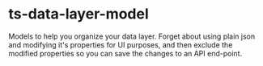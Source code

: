 # ts-data-layer-model
Models to help you organize your data layer. Forget about using plain json and modifying it's properties for UI purposes, and then exclude the modified properties so you can save the changes to an API end-point.
